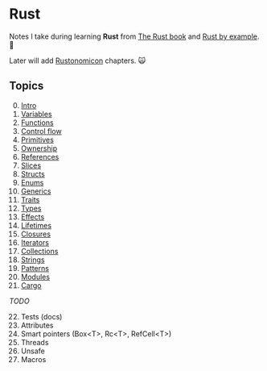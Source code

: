 # Rust

Notes I take during learning **Rust** from [The Rust book](https://doc.rust-lang.org/stable/book/)
and [Rust by example](https://doc.rust-lang.org/rust-by-example/). 🦀

Later will add [Rustonomicon](https://doc.rust-lang.org/stable/nomicon/) chapters. 🙀

## Topics

0. [Intro](md/00_intro.md)
1. [Variables](md/01_variables.md)
2. [Functions](md/02_functions.md)
3. [Control flow](md/03_control_flow.md)
4. [Primitives](md/04_primitives.md)
5. [Ownership](md/05_ownership.md)
6. [References](md/06_references.md)
7. [Slices](md/07_slices.md)
8. [Structs](md/08_structs.md)
9. [Enums](md/09_enums.md)
10. [Generics](md/10_generics.md)
11. [Traits](md/11_traits.md)
12. [Types](md/12_types.md)
13. [Effects](md/13_effects.md)
14. [Lifetimes](md/14_lifetimes.md)
15. [Closures](md/15_closures.md)
16. [Iterators](md/16_iterators.md)
17. [Collections](md/17_collections.md)
18. [Strings](md/18_strings.md)
19. [Patterns](md/19_patterns.md)
20. [Modules](md/20_modules.md)
21. [Cargo](md/21_cargo.md)

_TODO_

22. Tests (docs)
23. Attributes
24. Smart pointers (Box\<T\>, Rc\<T\>, RefCell\<T\>)
25. Threads
26. Unsafe
27. Macros
